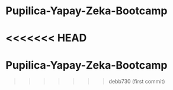 # Pupilica-Yapay-Zeka-Bootcamp
<<<<<<< HEAD
=======
# Pupilica-Yapay-Zeka-Bootcamp
>>>>>>> debb730 (first commit)
